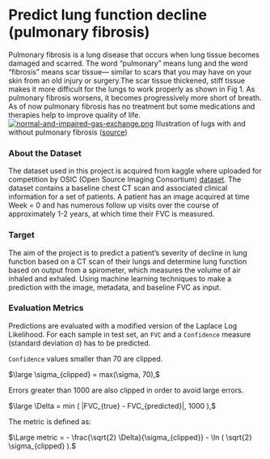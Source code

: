 # Predict lung function decline (pulmonary fibrosis)
Pulmonary fibrosis is a lung disease that occurs when lung tissue becomes damaged and scarred. The word “pulmonary” means lung and the word “fibrosis” means scar tissue— similar to scars that you may have on your skin from an old injury or surgery.The scar tissue thickened, stiff tissue makes it more difficult for the lungs to work properly as shown in Fig 1. As pulmonary fibrosis worsens, it becomes progressively more short of breath. As of now pulmonary fibrosis has no treatment but some medications and therapies help to improve quality of life. 
[![normal-and-impaired-gas-exchange.png](https://i.postimg.cc/mrwQfKN6/normal-and-impaired-gas-exchange.png)](https://postimg.cc/Z9W967Qr)
Illustration of lugs with and without pulmonary fibrosis ([source](www.pulmonaryfibrosis.org/))

### About the Dataset
The dataset used in this project is acquired from kaggle where uploaded for competition by OSIC (Open Source Imaging Consortium) [dataset](https://www.kaggle.com/c/osic-pulmonary-fibrosis-progression/data). The dataset contains a baseline chest CT scan and associated clinical information for a set of patients. A patient has an image acquired at time Week = 0 and has numerous follow up visits over the course of approximately 1-2 years, at which time their FVC is measured.

### Target
The aim of the project is to predict a patient’s severity of decline in lung function based on a CT scan of their lungs and determine lung function based on output from a spirometer, which measures the volume of air inhaled and exhaled. Using machine learning techniques to make a prediction with the image, metadata, and baseline FVC as input.

### Evaluation Metrics

Predictions are evaluated with a modified version of the Laplace Log Likelihood. For each sample in test set, an `FVC` and a `Confidence` measure (standard deviation σ) has to be predicted.

`Confidence` values smaller than 70 are clipped.

$\large \sigma_{clipped} = max(\sigma, 70),$

Errors greater than 1000 are also clipped in order to avoid large errors.

$\large \Delta = min ( |FVC_{true} - FVC_{predicted}|, 1000 ),$

The metric is defined as:

$\Large metric = -   \frac{\sqrt{2} \Delta}{\sigma_{clipped}} - \ln ( \sqrt{2} \sigma_{clipped} ).$
